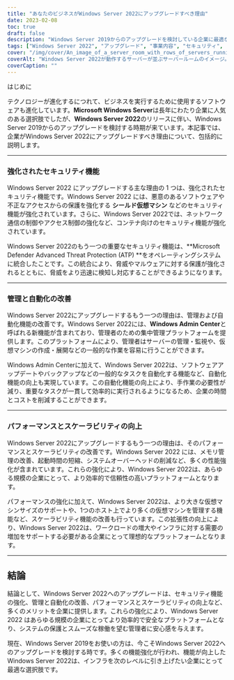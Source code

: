 ```yaml
---
title: "あなたのビジネスがWindows Server 2022にアップグレードすべき理由"
date: 2023-02-08
toc: true
draft: false
description: "Windows Server 2019からのアップグレードを検討している企業に最適な、Windows Server 2022のセキュリティ機能、管理および自動化機能、パフォーマンスとスケーラビリティの向上をご紹介します。"
tags: ["Windows Server 2022", "アップグレード", "事業内容", "セキュリティ", "マネジメント", "オートメーション", "パフォーマンス", "スケーラビリティ", "Windows Server 2019"]
cover: "/img/cover/An_image_of_a_server_room_with_rows_of_servers_running.png"
coverAlt: "Windows Server 2022が動作するサーバーが並ぶサーバールームのイメージ。サーバーは整然と配置され、照明も明るく、よく整備された効率的なITインフラであることを示唆しているはずだ。"
coverCaption: ""
---
```

はじめに

テクノロジーが進化するにつれて、ビジネスを実行するために使用するソフトウェアも進化しています。**Microsoft Windows Server**は長年にわたり企業に人気のある選択肢でしたが、**Windows Server 2022**のリリースに伴い、Windows Server 2019からのアップグレードを検討する時期が来ています。本記事では、企業がWindows Server 2022にアップグレードすべき理由について、包括的に説明します。

__________________________________________________________________________________

### 強化されたセキュリティ機能

Windows Server 2022 にアップグレードする主な理由の 1 つは、強化されたセキュリティ機能です。Windows Server 2022 には、悪意のあるソフトウェアや不正なアクセスからの保護を強化する **シールド仮想マシン** などのセキュリティ機能が強化されています。さらに、Windows Server 2022では、ネットワーク通信の制御やアクセス制御の強化など、コンテナ向けのセキュリティ機能が強化されています。

Windows Server 2022のもう一つの重要なセキュリティ機能は、**Microsoft Defender Advanced Threat Protection (ATP) **をオペレーティングシステムに統合したことです。この統合により、脅威やマルウェアに対する保護が強化されるとともに、脅威をより迅速に検知し対応することができるようになります。

__________________________________________________________________________________

### 管理と自動化の改善

Windows Server 2022にアップグレードするもう一つの理由は、管理および自動化機能の改善です。Windows Server 2022には、**Windows Admin Center**と呼ばれる新機能が含まれており、管理者のための集中管理プラットフォームを提供します。このプラットフォームにより、管理者はサーバーの管理・監視や、仮想マシンの作成・展開などの一般的な作業を容易に行うことができます。

Windows Admin Centerに加えて、Windows Server 2022は、ソフトウェアアップデートやバックアップなどの一般的なタスクを自動化する機能など、自動化機能の向上も実現しています。この自動化機能の向上により、手作業の必要性が減り、重要なタスクが一貫して効率的に実行されるようになるため、企業の時間とコストを削減することができます。

__________________________________________________________________________________

### パフォーマンスとスケーラビリティの向上

Windows Server 2022にアップグレードするもう一つの理由は、そのパフォーマンスとスケーラビリティの改善です。Windows Server 2022 には、メモリ管理の改善、起動時間の短縮、システムオーバーヘッドの削減など、多くの性能強化が含まれています。これらの強化により、Windows Server 2022は、あらゆる規模の企業にとって、より効率的で信頼性の高いプラットフォームとなります。

パフォーマンスの強化に加えて、Windows Server 2022は、より大きな仮想マシンサイズのサポートや、1つのホスト上でより多くの仮想マシンを管理する機能など、スケーラビリティ機能の改善も行っています。この拡張性の向上により、Windows Server 2022は、ワークロードの増大やインフラに対する需要の増加をサポートする必要がある企業にとって理想的なプラットフォームとなります。

__________________________________________________________________________________

## 結論

結論として、Windows Server 2022へのアップグレードは、セキュリティ機能の強化、管理と自動化の改善、パフォーマンスとスケーラビリティの向上など、多くのメリットを企業に提供します。これらの強化により、Windows Server 2022 はあらゆる規模の企業にとってより効率的で安全なプラットフォームとなり、システムの保護とスムーズな稼働を望む管理者に安心感を与えます。

現在、Windows Server 2019をお使いの方は、今こそWindows Server 2022へのアップグレードを検討する時です。多くの機能強化が行われ、機能が向上したWindows Server 2022は、インフラを次のレベルに引き上げたい企業にとって最適な選択肢です。
